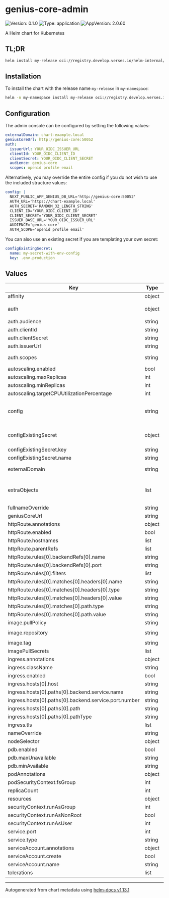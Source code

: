 # genius-core-admin

![Version: 0.1.0](https://img.shields.io/badge/Version-0.1.0-informational?style=flat-square) ![Type: application](https://img.shields.io/badge/Type-application-informational?style=flat-square) ![AppVersion: 2.0.60](https://img.shields.io/badge/AppVersion-2.0.60-informational?style=flat-square)

A Helm chart for Kubernetes

## TL;DR
```bash
helm install my-release oci://registry.develop.verses.io/helm-internal/genius-core-admin
```

## Installation
To install the chart with the release name `my-release` in `my-namespace`:
```bash
helm -n my-namespace install my-release oci://registry.develop.verses.io/helm-internal/genius-core-admin
```

## Configuration
The admin console can be configured by setting the following values:
```yaml
externalDomain: chart-example.local
geniusCoreUrl: http://genius-core:50052
auth:
  issuerUrl: YOUR_OIDC_ISSUER_URL
  clientId: YOUR_OIDC_CLIENT_ID
  clientSecret: YOUR_OIDC_CLIENT_SECRET
  audience: genius-core
  scopes: openid profile email
```

Alternatively, you may override the entire config if you do not wish to use the included structure values:
```yaml
config: |
  NEXT_PUBLIC_APP_GENIUS_DB_URL='http://genius-core:50052'
  AUTH_URL='https://chart-example.local'
  AUTH_SECRET='RANDOM_32_LENGTH_STRING'
  CLIENT_ID='YOUR_OIDC_CLIENT_ID'
  CLIENT_SECRET='YOUR_OIDC_CLIENT_SECRET'
  ISSUER_BASE_URL='YOUR_OIDC_ISSUER_URL'
  AUDIENCE='genius-core'
  AUTH_SCOPE='openid profile email'
```

You can also use an existing secret if you are templating your own secret:
```yaml
configExistingSecret:
  name: my-secret-with-env-config
  key: .env.production
```

## Values

| Key | Type | Default | Description |
|-----|------|---------|-------------|
| affinity | object | `{}` |  |
| auth | object | `{"audience":"genius-core","clientId":"","clientSecret":"","issuerUrl":"","scopes":"openid profile email"}` | Auth configuration |
| auth.audience | string | `"genius-core"` | Audience (optional) |
| auth.clientId | string | `""` | Client ID |
| auth.clientSecret | string | `""` | Client Secret |
| auth.issuerUrl | string | `""` | Issuer URL |
| auth.scopes | string | `"openid profile email"` | Space-separated list of OIDC scopes |
| autoscaling.enabled | bool | `false` |  |
| autoscaling.maxReplicas | int | `100` |  |
| autoscaling.minReplicas | int | `1` |  |
| autoscaling.targetCPUUtilizationPercentage | int | `80` |  |
| config | string | `"NEXT_PUBLIC_APP_GENIUS_DB_URL={{ .Values.geniusCoreUrl | squote }}\nAUTH_URL={{ printf \"https://%s/api/auth\" .Values.externalDomain | squote }}\nAUTH_SECRET={{ randAlphaNum 32 | squote }}\nCLIENT_ID={{ .Values.auth.clientId | squote }}\nCLIENT_SECRET={{ .Values.auth.clientSecret | squote }}\nISSUER_BASE_URL={{ .Values.auth.issuerUrl | squote }}\nAUDIENCE={{ .Values.auth.audience | squote }}\nAUTH_SCOPE={{ .Values.auth.scopes | squote }}\n"` | Secret configuration |
| configExistingSecret | object | `{"key":".env.production","name":""}` | Reference an existing secret containing the env configuration |
| configExistingSecret.key | string | `".env.production"` | Key inside the secret |
| configExistingSecret.name | string | `""` | Name of the secret |
| externalDomain | string | `"chart-example.local"` | Externally reachable domain |
| extraObjects | list | `[]` | Extra K8s manifests to deploy # Note: Supports use of custom Helm templates |
| fullnameOverride | string | `""` |  |
| geniusCoreUrl | string | `"http://genius-core:50052"` |  |
| httpRoute.annotations | object | `{}` |  |
| httpRoute.enabled | bool | `false` |  |
| httpRoute.hostnames | list | `[]` |  |
| httpRoute.parentRefs | list | `[]` |  |
| httpRoute.rules[0].backendRefs[0].name | string | `"{{ include \"genius-core-admin.fullname\" . }}"` |  |
| httpRoute.rules[0].backendRefs[0].port | string | `"{{ .Values.service.port }}"` |  |
| httpRoute.rules[0].filters | list | `[]` |  |
| httpRoute.rules[0].matches[0].headers[0].name | string | `"host"` |  |
| httpRoute.rules[0].matches[0].headers[0].type | string | `"Exact"` |  |
| httpRoute.rules[0].matches[0].headers[0].value | string | `"chart-example.local"` |  |
| httpRoute.rules[0].matches[0].path.type | string | `"PathPrefix"` |  |
| httpRoute.rules[0].matches[0].path.value | string | `"/"` |  |
| image.pullPolicy | string | `"IfNotPresent"` |  |
| image.repository | string | `"518625631402.dkr.ecr.us-west-1.amazonaws.com/versestech/genius-core-admin"` |  |
| image.tag | string | `""` |  |
| imagePullSecrets | list | `[]` |  |
| ingress.annotations | object | `{}` |  |
| ingress.className | string | `""` |  |
| ingress.enabled | bool | `false` |  |
| ingress.hosts[0].host | string | `"chart-example.local"` |  |
| ingress.hosts[0].paths[0].backend.service.name | string | `"{{ include \"genius-core-admin.fullname\" . }}"` |  |
| ingress.hosts[0].paths[0].backend.service.port.number | string | `"{{ .Values.service.port }}"` |  |
| ingress.hosts[0].paths[0].path | string | `"/"` |  |
| ingress.hosts[0].paths[0].pathType | string | `"Prefix"` |  |
| ingress.tls | list | `[]` |  |
| nameOverride | string | `""` |  |
| nodeSelector | object | `{}` |  |
| pdb.enabled | bool | `false` |  |
| pdb.maxUnavailable | string | `""` |  |
| pdb.minAvailable | string | `""` |  |
| podAnnotations | object | `{}` |  |
| podSecurityContext.fsGroup | int | `1001` |  |
| replicaCount | int | `1` |  |
| resources | object | `{}` |  |
| securityContext.runAsGroup | int | `1001` |  |
| securityContext.runAsNonRoot | bool | `true` |  |
| securityContext.runAsUser | int | `1001` |  |
| service.port | int | `3000` |  |
| service.type | string | `"ClusterIP"` |  |
| serviceAccount.annotations | object | `{}` |  |
| serviceAccount.create | bool | `true` |  |
| serviceAccount.name | string | `""` |  |
| tolerations | list | `[]` |  |

----------------------------------------------
Autogenerated from chart metadata using [helm-docs v1.13.1](https://github.com/norwoodj/helm-docs/releases/v1.13.1)
